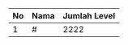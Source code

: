 | No | Nama            | Jumlah Level |
|----|-----------------|--------------|
| 1  | #    |    2222        |
